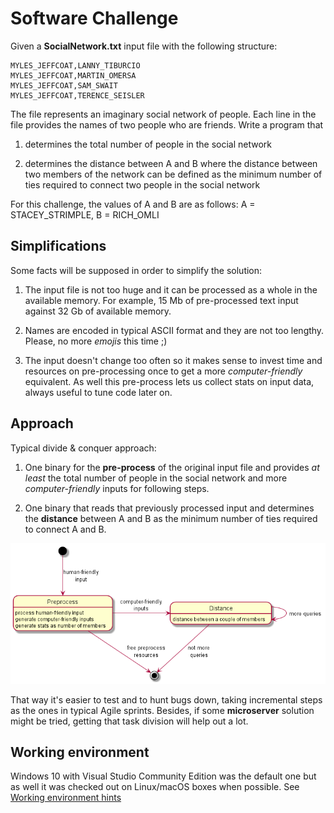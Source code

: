 # Software Challenge

Given a **SocialNetwork.txt** input file with the following structure:

    MYLES_JEFFCOAT,LANNY_TIBURCIO
    MYLES_JEFFCOAT,MARTIN_OMERSA
    MYLES_JEFFCOAT,SAM_SWAIT
    MYLES_JEFFCOAT,TERENCE_SEISLER

The file represents an imaginary social network of people. Each line in the file provides the
names of two people who are friends. Write a program that

1. determines the total number of people in the social network

2. determines the distance between A and B where the distance between two members of
the network can be defined as the minimum number of ties required to connect two
people in the social network

For this challenge, the values of A and B are as follows: A = STACEY_STRIMPLE, B =
RICH_OMLI

## Simplifications

Some facts will be supposed in order to simplify the solution:

1. The input file is not too huge and it can be processed as a whole in the available memory. 
For example, 15 Mb of pre-processed text input against 32 Gb of available memory.

2. Names are encoded in typical ASCII format and they are not too lengthy. 
Please, no more *emojis* this time ;)

3. The input doesn't change too often so it makes sense to invest time and resources on pre-processing once 
to get a more *computer-friendly* equivalent. As well this pre-process lets us collect stats on input data, 
always useful to tune code later on.

## Approach

Typical divide & conquer approach:

1. One binary for the **pre-process** of the original input file and 
provides *at least* the total number of people in the social network 
and more *computer-friendly* inputs for following steps.

2. One binary that reads that previously processed input and determines 
the **distance** between A and B as the minimum number of ties required 
to connect A and B.

![divide and conquer](images/divide_and_conquer.png)

That way it's easier to test and to hunt bugs down, 
taking incremental steps as the ones in typical Agile sprints. 
Besides, if some **microserver** solution might be tried, getting that task division
will help out a lot.

## Working environment

Windows 10 with Visual Studio Community Edition was the default one but as well it was
checked out on Linux/macOS boxes when possible. See [Working environment hints](ENVIRONMENT.md)